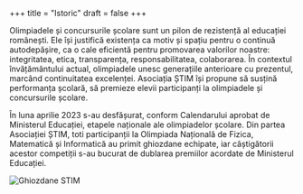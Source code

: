 +++
title = "Istoric"
draft = false
+++

Olimpiadele și concursurile școlare sunt un pilon de rezistență  al educației românești.
Ele își justifică existența ca motiv și spațiu pentru o continuă autodepășire, ca o cale eficientă pentru promovarea valorilor noastre:
integritatea, etica, transparența, responsabilitatea, colaborarea.
În contextul învățământului actual, olimpiadele unesc generațiile anterioare cu prezentul, marcând continuitatea excelenței.
Asociația ȘTIM își propune să susțină performanța școlară, să premieze elevii participanți la olimpiadele și concursurile școlare.

În luna aprilie 2023 s-au desfășurat, conform Calendarului aprobat de Ministerul Educației,  etapele naționale ale olimpiadelor școlare.
Din partea Asociației ȘTIM, toti participanții la Olimpiada Națională de Fizica, Matematică și Informatică au primit ghiozdane echipate, iar câștigătorii acestor competiții s-au bucurat de dublarea premiilor acordate de Ministerul Educației.

![Ghiozdane STIM](/img/STIM-materiale.jpg)
